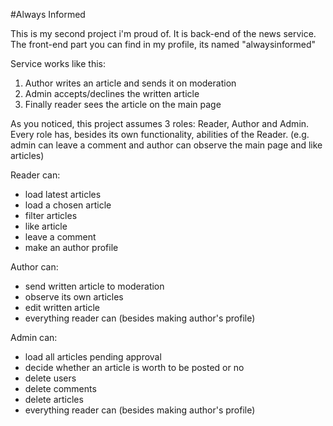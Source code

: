 #Always Informed

This is my second project i'm proud of. It is back-end of the news service. The front-end part you can find in my profile, its named "alwaysinformed"

Service works like this:
1) Author writes an article and sends it on moderation
2) Admin accepts/declines the written article
3) Finally reader sees the article on the main page

As you noticed, this project assumes 3 roles: Reader, Author and Admin. Every role has, besides its own functionality, abilities of the Reader.
(e.g. admin can leave a comment and author can observe the main page and like articles)

Reader can:
- load latest articles
- load a chosen article
- filter articles
- like article
- leave a comment
- make an author profile

Author can:
- send written article to moderation
- observe its own articles
- edit written article
- everything reader can (besides making author's profile)

Admin can:
- load all articles pending approval
- decide whether an article is worth to be posted or no
- delete users
- delete comments
- delete articles
- everything reader can (besides making author's profile)
